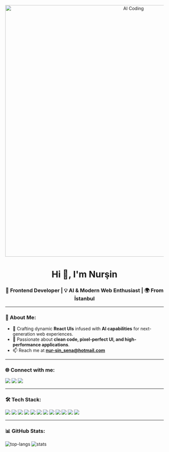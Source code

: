 <p align="center">
  <img src="https://media.giphy.com/media/qgQUggAC3Pfv687qPC/giphy.gif" alt="AI Coding" width="800"/>
</p>

<h1 align="center">Hi 👋, I'm Nurşin</h1>
<h3 align="center">🚀 Frontend Developer | 💡 AI & Modern Web Enthusiast | 🌍 From İstanbul</h3>

---

### 💫 About Me:
- 🚀 Crafting dynamic **React UIs** infused with **AI capabilities** for next-generation web experiences.  
- 🎯 Passionate about **clean code, pixel-perfect UI, and high-performance applications**.  
- 📫 Reach me at **nur-sin_sena@hotmail.com**  

---

### 🌐 Connect with me:
<p align="left">
<a href="https://www.linkedin.com/in/nursin-keles/" target="blank"><img src="https://img.shields.io/badge/LinkedIn-0A66C2?style=for-the-badge&logo=linkedin&logoColor=white" /></a>
<a href="https://instagram.com/nursinkeless" target="blank"><img src="https://img.shields.io/badge/Instagram-E4405F?style=for-the-badge&logo=instagram&logoColor=white" /></a>
<a href="https://discord.gg/nurşin keleş#1247" target="blank"><img src="https://img.shields.io/badge/Discord-5865F2?style=for-the-badge&logo=discord&logoColor=white" /></a>
</p>

---

### 🛠 Tech Stack:
<p align="left">
<a href="https://reactjs.org/" target="_blank"><img src="https://img.shields.io/badge/React-20232A?style=for-the-badge&logo=react&logoColor=61DAFB" /></a>
<a href="https://angular.io" target="_blank"><img src="https://img.shields.io/badge/Angular-DD0031?style=for-the-badge&logo=angular&logoColor=white" /></a>
<a href="https://www.typescriptlang.org/" target="_blank"><img src="https://img.shields.io/badge/TypeScript-007ACC?style=for-the-badge&logo=typescript&logoColor=white" /></a>
<a href="https://nx.dev" target="_blank"><img src="https://img.shields.io/badge/Nx-143055?style=for-the-badge&logo=nx&logoColor=white" /></a>
<a href="https://redux.js.org" target="_blank"><img src="https://img.shields.io/badge/Redux-764ABC?style=for-the-badge&logo=redux&logoColor=white" /></a>
<a href="https://sass-lang.com" target="_blank"><img src="https://img.shields.io/badge/Sass-CC6699?style=for-the-badge&logo=sass&logoColor=white" /></a>
<a href="https://tailwindcss.com/" target="_blank"><img src="https://img.shields.io/badge/Tailwind_CSS-38B2AC?style=for-the-badge&logo=tailwind-css&logoColor=white" /></a>
<a href="https://developer.mozilla.org/en-US/docs/Web/HTML" target="_blank"><img src="https://img.shields.io/badge/HTML5-E34F26?style=for-the-badge&logo=html5&logoColor=white" /></a>
<a href="https://developer.mozilla.org/en-US/docs/Web/CSS" target="_blank"><img src="https://img.shields.io/badge/CSS3-1572B6?style=for-the-badge&logo=css3&logoColor=white" /></a>
<a href="https://getbootstrap.com" target="_blank"><img src="https://img.shields.io/badge/Bootstrap-563D7C?style=for-the-badge&logo=bootstrap&logoColor=white" /></a>
<a href="https://git-scm.com/" target="_blank"><img src="https://img.shields.io/badge/Git-F05032?style=for-the-badge&logo=git&logoColor=white" /></a>
<a href="https://www.figma.com/" target="_blank"><img src="https://img.shields.io/badge/Figma-F24E1E?style=for-the-badge&logo=figma&logoColor=white" /></a>
</p>

---

### 📊 GitHub Stats:
<p align="left">
<img src="https://github-readme-stats.vercel.app/api/top-langs?username=nursinkeles&show_icons=true&locale=en&layout=compact&theme=radical" alt="top-langs" />
<img src="https://github-readme-stats.vercel.app/api?username=nursinkeles&show_icons=true&locale=en&theme=radical" alt="stats" />
</p>
